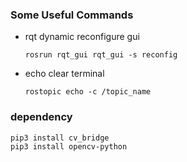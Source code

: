 ### Some Useful Commands

- rqt dynamic reconfigure gui
    ```
    rosrun rqt_gui rqt_gui -s reconfig
    ```

- echo clear terminal
    ```
    rostopic echo -c /topic_name
    ```


### dependency
```
pip3 install cv_bridge
pip3 install opencv-python
```
